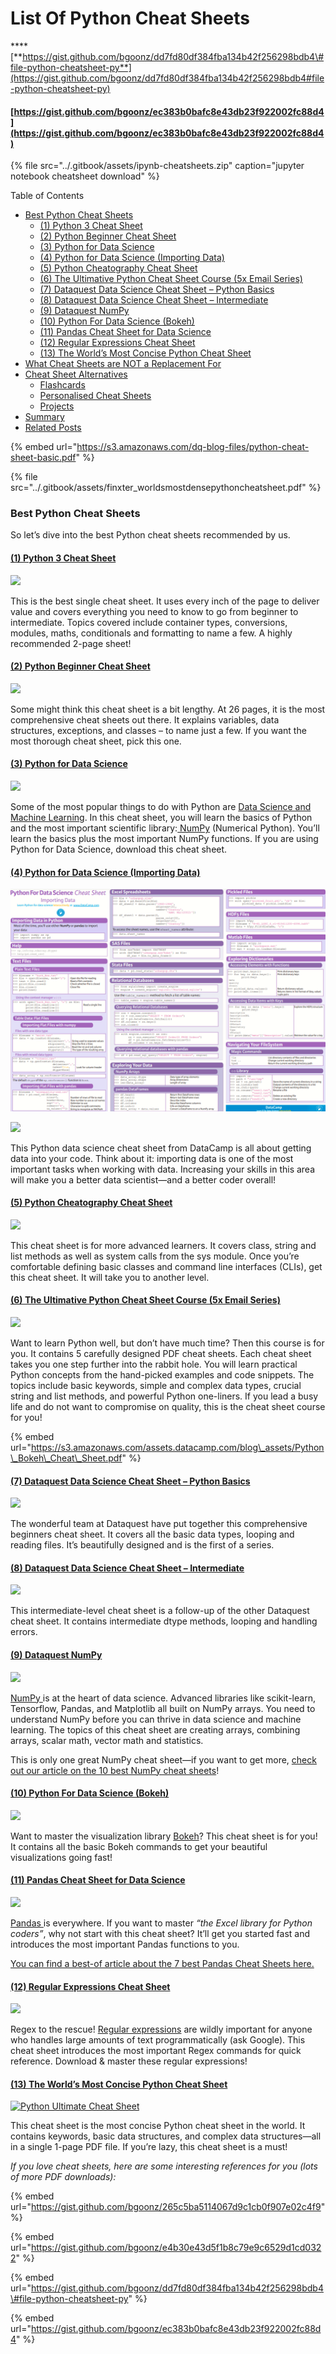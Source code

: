 # List Of Python Cheat Sheets

\*\*\*\*[**https://gist.github.com/bgoonz/dd7fd80df384fba134b42f256298bdb4\#file-python-cheatsheet-py**](https://gist.github.com/bgoonz/dd7fd80df384fba134b42f256298bdb4#file-python-cheatsheet-py)

#### [https://gist.github.com/bgoonz/ec383b0bafc8e43db23f922002fc88d4](https://gist.github.com/bgoonz/ec383b0bafc8e43db23f922002fc88d4)

{% file src="../.gitbook/assets/ipynb-cheatsheets.zip" caption="jupyter notebook cheatsheet download" %}

Table of Contents

* [Best Python Cheat Sheets](https://blog.finxter.com/collection-5-cheat-sheets-every-python-coder-must-own/#Best_Python_Cheat_Sheets)
  * [\(1\) Python 3 Cheat Sheet](https://blog.finxter.com/collection-5-cheat-sheets-every-python-coder-must-own/#1_Python_3_Cheat_Sheet)
  * [\(2\) Python Beginner Cheat Sheet](https://blog.finxter.com/collection-5-cheat-sheets-every-python-coder-must-own/#2_Python_Beginner_Cheat_Sheet)
  * [\(3\) Python for Data Science](https://blog.finxter.com/collection-5-cheat-sheets-every-python-coder-must-own/#3_Python_for_Data_Science)
  * [\(4\) Python for Data Science \(Importing Data\)](https://blog.finxter.com/collection-5-cheat-sheets-every-python-coder-must-own/#4_Python_for_Data_Science_Importing_Data)
  * [\(5\) Python Cheatography Cheat Sheet](https://blog.finxter.com/collection-5-cheat-sheets-every-python-coder-must-own/#5_Python_Cheatography_Cheat_Sheet)
  * [\(6\) The Ultimative Python Cheat Sheet Course \(5x Email Series\)](https://blog.finxter.com/collection-5-cheat-sheets-every-python-coder-must-own/#6_The_Ultimative_Python_Cheat_Sheet_Course_5x_Email_Series)
  * [\(7\) Dataquest Data Science Cheat Sheet – Python Basics](https://blog.finxter.com/collection-5-cheat-sheets-every-python-coder-must-own/#7_Dataquest_Data_Science_Cheat_Sheet_-_Python_Basics)
  * [\(8\) Dataquest Data Science Cheat Sheet – Intermediate](https://blog.finxter.com/collection-5-cheat-sheets-every-python-coder-must-own/#8_Dataquest_Data_Science_Cheat_Sheet_-_Intermediate)
  * [\(9\) Dataquest NumPy](https://blog.finxter.com/collection-5-cheat-sheets-every-python-coder-must-own/#9_Dataquest_NumPy)
  * [\(10\) Python For Data Science \(Bokeh\)](https://blog.finxter.com/collection-5-cheat-sheets-every-python-coder-must-own/#10_Python_For_Data_Science_Bokeh)
  * [\(11\) Pandas Cheat Sheet for Data Science](https://blog.finxter.com/collection-5-cheat-sheets-every-python-coder-must-own/#11_Pandas_Cheat_Sheet_for_Data_Science)
  * [\(12\) Regular Expressions Cheat Sheet](https://blog.finxter.com/collection-5-cheat-sheets-every-python-coder-must-own/#12_Regular_Expressions_Cheat_Sheet)
  * [\(13\) The World’s Most Concise Python Cheat Sheet](https://blog.finxter.com/collection-5-cheat-sheets-every-python-coder-must-own/#13_The_Worlds_Most_Concise_Python_Cheat_Sheet)
* [What Cheat Sheets are NOT a Replacement For](https://blog.finxter.com/collection-5-cheat-sheets-every-python-coder-must-own/#What_Cheat_Sheets_are_NOT_a_Replacement_For)
* [Cheat Sheet Alternatives](https://blog.finxter.com/collection-5-cheat-sheets-every-python-coder-must-own/#Cheat_Sheet_Alternatives)
  * [Flashcards](https://blog.finxter.com/collection-5-cheat-sheets-every-python-coder-must-own/#Flashcards)
  * [Personalised Cheat Sheets](https://blog.finxter.com/collection-5-cheat-sheets-every-python-coder-must-own/#Personalised_Cheat_Sheets)
  * [Projects](https://blog.finxter.com/collection-5-cheat-sheets-every-python-coder-must-own/#Projects)
* [Summary](https://blog.finxter.com/collection-5-cheat-sheets-every-python-coder-must-own/#Summary)
* [Related Posts](https://blog.finxter.com/collection-5-cheat-sheets-every-python-coder-must-own/#Related_Posts)

{% embed url="https://s3.amazonaws.com/dq-blog-files/python-cheat-sheet-basic.pdf" %}



{% file src="../.gitbook/assets/finxter\_worldsmostdensepythoncheatsheet.pdf" %}

### Best Python Cheat Sheets

So let’s dive into the best Python cheat sheets recommended by us.

#### [**\(1\) Python 3 Cheat Sheet**](https://perso.limsi.fr/pointal/_media/python:cours:mementopython3-english.pdf)

[![](https://blog.finxter.com/wp-content/uploads/2019/03/grafik.png)](https://perso.limsi.fr/pointal/_media/python:cours:mementopython3-english.pdf)

This is the best single cheat sheet. It uses every inch of the page to deliver value and covers everything you need to know to go from beginner to intermediate. Topics covered include container types, conversions, modules, maths, conditionals and formatting to name a few. A highly recommended 2-page sheet!

#### [**\(2\) Python Beginner Cheat Sheet**](https://github.com/ehmatthes/pcc/releases/download/v1.0.0/beginners_python_cheat_sheet_pcc_all.pdf)

[![](https://blog.finxter.com/wp-content/uploads/2019/03/grafik-1.png)](https://github.com/ehmatthes/pcc/releases/download/v1.0.0/beginners_python_cheat_sheet_pcc_all.pdf)

Some might think this cheat sheet is a bit lengthy. At 26 pages, it is the most comprehensive cheat sheets out there. It explains variables, data structures, exceptions, and classes – to name just a few. If you want the most thorough cheat sheet, pick this one.

#### [**\(3\) Python for Data Science**](https://s3.amazonaws.com/assets.datacamp.com/blog_assets/PythonForDataScience.pdf)

[![](https://blog.finxter.com/wp-content/uploads/2019/03/grafik-2.png)](https://s3.amazonaws.com/assets.datacamp.com/blog_assets/PythonForDataScience.pdf)

Some of the most popular things to do with Python are [Data Science and Machine Learning](https://blog.finxter.com/artificial-intelligence-machine-learning-deep-learning-and-data-science-whats-the-difference/). In this cheat sheet, you will learn the basics of Python and the most important scientific library:[ NumPy](https://blog.finxter.com/numpy-tutorial/) \(Numerical Python\). You’ll learn the basics plus the most important NumPy functions. If you are using Python for Data Science, download this cheat sheet.

#### [**\(4\) Python for Data Science \(Importing Data\)**](https://s3.amazonaws.com/assets.datacamp.com/blog_assets/Cheat+Sheets/Importing_Data_Python_Cheat_Sheet.pdf)

![](../.gitbook/assets/image%20%2820%29.png)

[![](https://blog.finxter.com/wp-content/uploads/2020/06/image-2.png)](https://s3.amazonaws.com/assets.datacamp.com/blog_assets/Cheat+Sheets/Importing_Data_Python_Cheat_Sheet.pdf)

This Python data science cheat sheet from DataCamp is all about getting data into your code. Think about it: importing data is one of the most important tasks when working with data. Increasing your skills in this area will make you a better data scientist—and a better coder overall!

#### [**\(5\) Python Cheatography Cheat Sheet**](https://www.cheatography.com/davechild/cheat-sheets/python/pdf/)

[![](https://blog.finxter.com/wp-content/uploads/2019/03/grafik-3.png)](https://www.cheatography.com/davechild/cheat-sheets/python/pdf/)

This cheat sheet is for more advanced learners. It covers class, string and list methods as well as system calls from the sys module.  Once you’re comfortable defining basic classes and command line interfaces \(CLIs\), get this cheat sheet. It will take you to another level.

#### [**\(6\) The Ultimative Python Cheat Sheet Course \(5x Email Series\)**](https://blog.finxter.com/subscribe/)

![](https://blog.finxter.com/wp-content/uploads/2019/03/CheatSheet-Python-4-Classes-791x1024.png)

Want to learn Python well, but don’t have much time? Then this course is for you. It contains 5 carefully designed PDF cheat sheets. Each cheat sheet takes you one step further into the rabbit hole. You will learn practical Python concepts from the hand-picked examples and code snippets. The topics include basic keywords, simple and complex data types, crucial string and list methods, and powerful Python one-liners. If you lead a busy life and do not want to compromise on quality, this is the cheat sheet course for you!





{% embed url="https://s3.amazonaws.com/assets.datacamp.com/blog\_assets/Python\_Bokeh\_Cheat\_Sheet.pdf" %}







#### [**\(7\) Dataquest Data Science Cheat Sheet – Python Basics**](https://s3.amazonaws.com/dq-blog-files/python-cheat-sheet-basic.pdf)

![](https://blog.finxter.com/wp-content/uploads/2019/11/grafik-1.png)

The wonderful team at Dataquest have put together this comprehensive beginners cheat sheet. It covers all the basic data types, looping and reading files. It’s beautifully designed and is the first of a series.

#### [**\(**](https://s3.amazonaws.com/dq-blog-files/python-cheat-sheet-intermediate.pdf)[**8**](https://s3.amazonaws.com/dq-blog-files/python-cheat-sheet-intermediate.pdf)[**\) Dataquest Data Science Cheat Sheet – Intermediate**](https://s3.amazonaws.com/dq-blog-files/python-cheat-sheet-intermediate.pdf)

![](https://blog.finxter.com/wp-content/uploads/2020/06/image-1.png)

This intermediate-level cheat sheet is a follow-up of the other Dataquest cheat sheet. It contains intermediate dtype methods, looping and handling errors.

#### [**\(9\) Dataquest NumPy**](https://s3.amazonaws.com/dq-blog-files/numpy-cheat-sheet.pdf)

![](https://blog.finxter.com/wp-content/uploads/2020/06/image-3.png)

[NumPy ](https://blog.finxter.com/numpy-tutorial/)is at the heart of data science. Advanced libraries like scikit-learn, Tensorflow, Pandas, and Matplotlib all built on NumPy arrays. You need to understand NumPy before you can thrive in data science and machine learning. The topics of this cheat sheet are creating arrays, combining arrays, scalar math, vector math and statistics.

This is only one great NumPy cheat sheet—if you want to get more, [check out our article on the 10 best NumPy cheat sheets](https://blog.finxter.com/collection-10-best-numpy-cheat-sheets-every-python-coder-must-own/)!

#### [**\(10\) Python For Data Science \(Bokeh\)**](https://s3.amazonaws.com/assets.datacamp.com/blog_assets/Python_Bokeh_Cheat_Sheet.pdf)

![](https://blog.finxter.com/wp-content/uploads/2020/06/image-4.png)

Want to master the visualization library [Bokeh](https://docs.bokeh.org/en/latest/index.html)? This cheat sheet is for you! It contains all the basic Bokeh commands to get your beautiful visualizations going fast!

#### [**\(11\) Pandas Cheat Sheet for Data Science**](https://drive.google.com/file/d/1UHK8wtWbADvHKXFC937IS6MTnlSZC_zB/view)

[![](https://blog.finxter.com/wp-content/uploads/2020/06/image-5.png)](https://drive.google.com/file/d/1UHK8wtWbADvHKXFC937IS6MTnlSZC_zB/view)

[Pandas ](https://pandas.pydata.org/)is everywhere. If you want to master _“the Excel library for Python coders”_, why not start with this cheat sheet? It’ll get you started fast and introduces the most important Pandas functions to you.

[You can find a best-of article about the ](https://blog.finxter.com/pandas-cheat-sheets/)[7](https://blog.finxter.com/pandas-cheat-sheets/)[ best Pandas Cheat Sheets here.](https://blog.finxter.com/pandas-cheat-sheets/)

#### [**\(12\) Regular Expressions Cheat Sheet**](https://www.dataquest.io/wp-content/uploads/2019/03/python-regular-expressions-cheat-sheet.pdf)

[![](https://blog.finxter.com/wp-content/uploads/2020/06/image-6.png)](https://www.dataquest.io/wp-content/uploads/2019/03/python-regular-expressions-cheat-sheet.pdf)

Regex to the rescue! [Regular expressions](https://blog.finxter.com/python-regex/) are wildly important for anyone who handles large amounts of text programmatically \(ask Google\). This cheat sheet introduces the most important Regex commands for quick reference. Download & master these regular expressions!

#### [\(13\) The World’s Most Concise Python Cheat Sheet](https://blog.finxter.com/wp-content/uploads/2020/07/Finxter_WorldsMostDensePythonCheatSheet.pdf)

[![Python Ultimate Cheat Sheet](https://blog.finxter.com/wp-content/uploads/2020/07/Finxter_WorldsMostDensePythonCheatSheet.jpg)](https://blog.finxter.com/wp-content/uploads/2020/07/Finxter_WorldsMostDensePythonCheatSheet.pdf)

This cheat sheet is the most concise Python cheat sheet in the world. It contains keywords, basic data structures, and complex data structures—all in a single 1-page PDF file. If you’re lazy, this cheat sheet is a must!

_If you love cheat sheets, here are some interesting references for you \(lots of more PDF downloads\):_







{% embed url="https://gist.github.com/bgoonz/265c5ba5114067d9c1cb0f907e02c4f9" %}



{% embed url="https://gist.github.com/bgoonz/e4b30e43d5f1b8c79e9c6529d1cd0322" %}



{% embed url="https://gist.github.com/bgoonz/dd7fd80df384fba134b42f256298bdb4\#file-python-cheatsheet-py" %}

{% embed url="https://gist.github.com/bgoonz/ec383b0bafc8e43db23f922002fc88d4" %}



